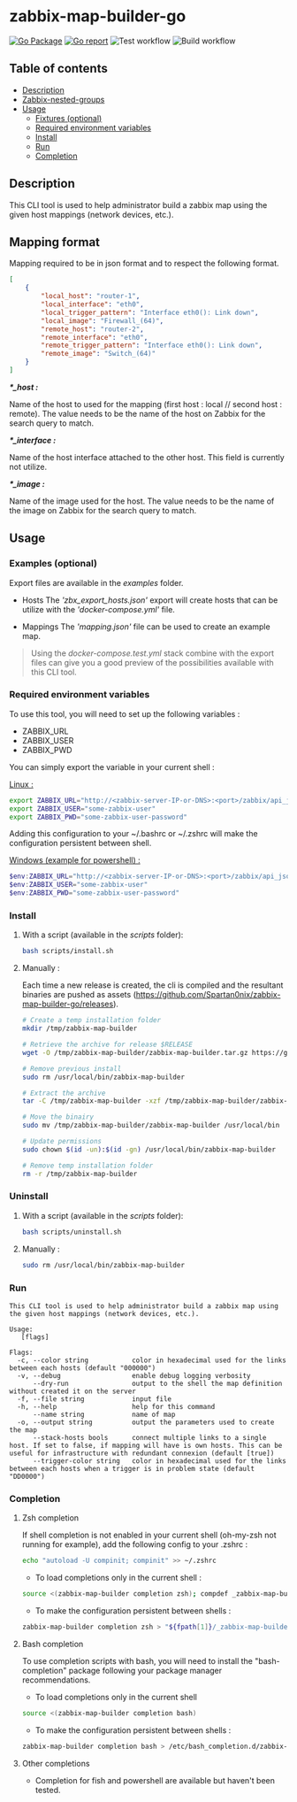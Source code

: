 # zabbix-map-builder-go

[![Go Package](https://pkg.go.dev/badge/github.com/Spartan0nix/zabbix-map-builder-go?status.svg)](https://pkg.go.dev/github.com/Spartan0nix/zabbix-map-builder-go)
[![Go report](https://goreportcard.com/badge/github.com/Spartan0nix/zabbix-map-builder-go)](https://goreportcard.com/report/github.com/Spartan0nix/zabbix-map-builder-go)
![Test workflow](https://github.com/Spartan0nix/zabbix-map-builder-go/actions/workflows/test.yml/badge.svg)
![Build workflow](https://github.com/Spartan0nix/zabbix-map-builder-go/actions/workflows/build.yml/badge.svg)

## Table of contents

- [Description](#description)
- [Zabbix-nested-groups](#zabbix-nested-groups)
- [Usage](#usage)
  - [Fixtures (optional)](#fixtures-(optional))
  - [Required environment variables](#required-environment-variables)
  - [Install](#install)
  - [Run](#run)
  - [Completion](#completion)

## Description

This CLI tool is used to help administrator build a zabbix map using the given host mappings (network devices, etc.).

## Mapping format

Mapping required to be in json format and to respect the following format.
```json
[
    {
        "local_host": "router-1",
        "local_interface": "eth0",
        "local_trigger_pattern": "Interface eth0(): Link down",
        "local_image": "Firewall_(64)",
        "remote_host": "router-2",
        "remote_interface": "eth0",
        "remote_trigger_pattern": "Interface eth0(): Link down",
        "remote_image": "Switch_(64)"
    }
]
```

***\*_host :***

Name of the host to used for the mapping (first host : local // second host : remote).
The value needs to be the name of the host on Zabbix for the search query to match.

***\*_interface :***

Name of the host interface attached to the other host.
This field is currently not utilize.

***\*_image :***

Name of the image used for the host.
The value needs to be the name of the image on Zabbix for the search query to match.

## Usage

### Examples (optional)

Export files are available in the *examples* folder.

- Hosts
The *'zbx_export_hosts.json'* export will create hosts that can be utilize with the *'docker-compose.yml'* file.

- Mappings
The *'mapping.json'* file can be used to create an example map.

> Using the *docker-compose.test.yml* stack combine with the export files can give you a good preview of the possibilities available with this CLI tool.

### Required environment variables

To use this tool, you will need to set up the following variables :
- ZABBIX_URL
- ZABBIX_USER
- ZABBIX_PWD

You can simply export the variable in your current shell :

<u>Linux :</u>
```bash
export ZABBIX_URL="http://<zabbix-server-IP-or-DNS>:<port>/zabbix/api_jsonrpc.php"
export ZABBIX_USER="some-zabbix-user"
export ZABBIX_PWD="some-zabbix-user-password"
```
Adding this configuration to your ~/.bashrc or ~/.zshrc will make the configuration persistent between shell.

<u>Windows (example for powershell) :</u>
```powershell
$env:ZABBIX_URL="http://<zabbix-server-IP-or-DNS>:<port>/zabbix/api_jsonrpc.php"
$env:ZABBIX_USER="some-zabbix-user"
$env:ZABBIX_PWD="some-zabbix-user-password"
```

### Install

1. With a script (available in the *scripts* folder):

    ```bash
    bash scripts/install.sh
    ```

2. Manually :

    Each time a new release is created, the cli is compiled and the resultant binaries are pushed as assets (https://github.com/Spartan0nix/zabbix-map-builder-go/releases).

    ```bash
    # Create a temp installation folder
    mkdir /tmp/zabbix-map-builder

    # Retrieve the archive for release $RELEASE
    wget -O /tmp/zabbix-map-builder/zabbix-map-builder.tar.gz https://github.com/Spartan0nix/zabbix-map-builder-go/releases/download/$RELEASE/zabbix-map-builder-go_$RELEASE_linux_amd64.tar.gz

    # Remove previous install
    sudo rm /usr/local/bin/zabbix-map-builder

    # Extract the archive
    tar -C /tmp/zabbix-map-builder -xzf /tmp/zabbix-map-builder/zabbix-map-builder.tar.gz

    # Move the binairy
    sudo mv /tmp/zabbix-map-builder/zabbix-map-builder /usr/local/bin

    # Update permissions
    sudo chown $(id -un):$(id -gn) /usr/local/bin/zabbix-map-builder

    # Remove temp installation folder
    rm -r /tmp/zabbix-map-builder
    ```

### Uninstall

1. With a script (available in the *scripts* folder):

    ```bash
    bash scripts/uninstall.sh
    ```

2. Manually :

    ```bash
    sudo rm /usr/local/bin/zabbix-map-builder
    ```

### Run
```
This CLI tool is used to help administrator build a zabbix map using the given host mappings (network devices, etc.).

Usage:
   [flags]

Flags:
  -c, --color string           color in hexadecimal used for the links between each hosts (default "000000")
  -v, --debug                  enable debug logging verbosity
      --dry-run                output to the shell the map definition without created it on the server
  -f, --file string            input file
  -h, --help                   help for this command
      --name string            name of map
  -o, --output string          output the parameters used to create the map
      --stack-hosts bools      connect multiple links to a single host. If set to false, if mapping will have is own hosts. This can be useful for infrastructure with redundant connexion (default [true])
      --trigger-color string   color in hexadecimal used for the links between each hosts when a trigger is in problem state (default "DD0000")
```

### Completion

1. Zsh completion

    If shell completion is not enabled in your current shell (oh-my-zsh not running for example), add the following config to your .zshrc :

    ```bash
    echo "autoload -U compinit; compinit" >> ~/.zshrc
    ```

    - To load completions only in the current shell :
    ```bash
    source <(zabbix-map-builder completion zsh); compdef _zabbix-map-builder zabbix-map-builder
    ```

    - To make the configuration persistent between shells :
    ```bash
    zabbix-map-builder completion zsh > "${fpath[1]}/_zabbix-map-builder"
    ```

2. Bash completion

    To use completion scripts with bash, you will need to install the "bash-completion" package following your package manager recommendations.


    - To load completions only in the current shell
    ```bash
    source <(zabbix-map-builder completion bash)
    ```

    - To make the configuration persistent between shells :
    ```bash
    zabbix-map-builder completion bash > /etc/bash_completion.d/zabbix-map-builder
    ```

3. Other completions

    - Completion for fish and powershell are available but haven't been tested.